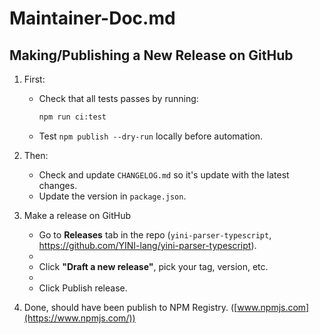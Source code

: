 # Maintainer-Doc.md

## Making/Publishing a New Release on GitHub

1. First:
   * Check that all tests passes by running:
        ```bash
        npm run ci:test
        ```
   * Test `npm publish --dry-run` locally before automation.

2. Then:
   * Check and update `CHANGELOG.md` so it's update with the latest changes.
   * Update the version in `package.json`.

3. Make a release on GitHub
   * Go to **Releases** tab in the repo (`yini-parser-typescript`, https://github.com/YINI-lang/yini-parser-typescript).
   * 
   * Click **"Draft a new release"**, pick your tag, version, etc.
   * 
   * Click Publish release.

4. Done, should have been publish to NPM Registry. ([www.npmjs.com](https://www.npmjs.com/))

